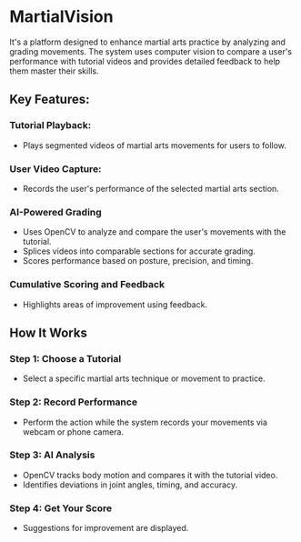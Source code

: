 # MartialVision

It's a platform designed to enhance martial arts practice by analyzing and grading movements. The system uses computer vision to compare a user's performance with tutorial videos and provides detailed feedback to help them master their skills.

## Key Features:

### Tutorial Playback: 
 - Plays segmented videos of martial arts movements for users to follow.
### User Video Capture:
 - Records the user's performance of the selected martial arts section.
### AI-Powered Grading
 - Uses OpenCV to analyze and compare the user's movements with the tutorial.
 - Splices videos into comparable sections for accurate grading.
 - Scores performance based on posture, precision, and timing.
### Cumulative Scoring and Feedback
 - Highlights areas of improvement using feedback.

## How It Works
### Step 1: Choose a Tutorial
 - Select a specific martial arts technique or movement to practice.
### Step 2: Record Performance
 - Perform the action while the system records your movements via webcam or phone camera.
### Step 3: AI Analysis
 - OpenCV tracks body motion and compares it with the tutorial video.
 - Identifies deviations in joint angles, timing, and accuracy.
### Step 4: Get Your Score
 - Suggestions for improvement are displayed.
